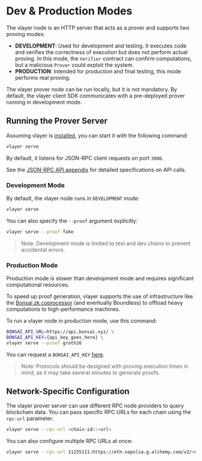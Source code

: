 # Dev & Production Modes

The vlayer node is an HTTP server that acts as a prover and supports two proving modes:
- **DEVELOPMENT**: Used for development and testing. It executes code and verifies the correctness of execution but does not perform actual proving. In this mode, the `Verifier` contract can confirm computations, but a malicious `Prover` could exploit the system.
- **PRODUCTION**: Intended for production and final testing, this mode performs real proving.

The vlayer prover node can be run locally, but it is not mandatory. By default, the vlayer client SDK communicates with a pre-deployed prover running in development mode.

## Running the Prover Server
Assuming vlayer is [installed](/getting-started/installation.html), you can start it with the following command:
```sh
vlayer serve
```
By default, it listens for JSON-RPC client requests on port `3000`.

See the [JSON-RPC API appendix](/appendix/api.md) for detailed specifications on API calls.

### Development Mode
By default, the vlayer node runs in `DEVELOPMENT` mode:

```sh
vlayer serve
```

You can also specify the `--proof` argument explicitly:

```sh
vlayer serve --proof fake
```

> Note: Development mode is limited to test and dev chains to prevent accidental errors.

### Production Mode
Production mode is slower than development mode and requires significant computational resources. 

To speed up proof generation, vlayer supports the use of infrastructure like the [Bonsai zk coprocessor](https://www.bonsai.xyz/) (and eventually Boundless) to offload heavy computations to high-performance machines.

To run a vlayer node in production mode, use this command:

```sh
BONSAI_API_URL=https://api.bonsai.xyz/ \
BONSAI_API_KEY={api_key_goes_here} \
vlayer serve --proof groth16
```

You can request a `BONSAI_API_KEY` [here](https://docs.google.com/forms/d/e/1FAIpQLSf9mu18V65862GS4PLYd7tFTEKrl90J5GTyzw_d14ASxrruFQ/viewform).

> Note: Protocols should be designed with proving execution times in mind, as it may take several minutes to generate proofs.

## Network-Specific Configuration
The vlayer prover server can use different RPC node providers to query blockchain data. You can pass specific RPC URLs for each chain using the `rpc-url` parameter:
```sh
vlayer serve --rpc-url <chain-id>:<url>
```

You can also configure multiple RPC URLs at once:
```sh
vlayer serve --rpc-url 11155111:https://eth-sepolia.g.alchemy.com/v2/<mainnet_api_key> --rpc-url 1:https://eth-mainnet.alchemyapi.io/v2/<alchemy_api_key>
```
